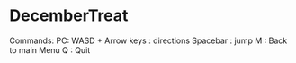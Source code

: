 # DecemberTreat

Commands:
PC: WASD + Arrow keys : directions
Spacebar :  jump
M : Back to main Menu
Q : Quit

